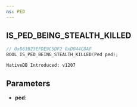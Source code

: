 ```yaml
---
ns: PED
---
```

## IS_PED_BEING_STEALTH_KILLED

```c
// 0x863B23EFDE9C5DF2 0xD044C8AF
BOOL IS_PED_BEING_STEALTH_KILLED(Ped ped);
```

```
NativeDB Introduced: v1207
```

## Parameters
* **ped**:
